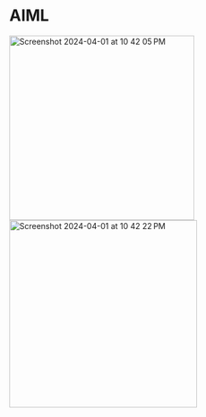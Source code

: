 # AIML
<img width="330" alt="Screenshot 2024-04-01 at 10 42 05 PM" src="https://github.com/roxella135/AIML/assets/165697157/eadc05fb-c5b9-414e-810c-0e5638643c5e">

<img width="335" alt="Screenshot 2024-04-01 at 10 42 22 PM" src="https://github.com/roxella135/AIML/assets/165697157/770d6c72-3656-4dd6-95df-62662d0df824">
